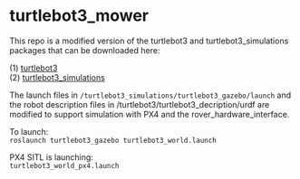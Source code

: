 # turtlebot3_mower

This repo is a modified version of the turtlebot3 and turtlebot3_simulations packages that can be downloaded here:

(1) [turtlebot3](https://github.com/ROBOTIS-GIT/turtlebot3) \
(2) [turtlebot3_simulations](https://github.com/ROBOTIS-GIT/turtlebot3_simulations)

The launch files in `/turtlebot3_simulations/turtlebot3_gazebo/launch` and the robot description files in /turtlebot3/turtlebot3_decription/urdf are modified to support simulation with PX4 and the rover_hardware_interface.

To launch: \
`roslaunch turtlebot3_gazebo turtlebot3_world.launch`

PX4 SITL is launching: \
`turtlebot3_world_px4.launch`

